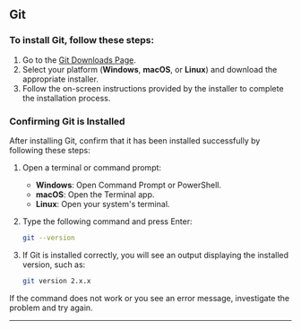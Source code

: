 ## Git

### To install Git, follow these steps:

1. Go to the [Git Downloads Page](https://git-scm.com/downloads).
2. Select your platform (**Windows**, **macOS**, or **Linux**) and download the appropriate installer.
3. Follow the on-screen instructions provided by the installer to complete the installation process.

### Confirming Git is Installed

After installing Git, confirm that it has been installed successfully by following these steps:

1. Open a terminal or command prompt:
   - **Windows**: Open Command Prompt or PowerShell.
   - **macOS**: Open the Terminal app.
   - **Linux**: Open your system's terminal.

2. Type the following command and press Enter:
   ```bash
   git --version
   ```
3. If Git is installed correctly, you will see an output displaying the installed version, such as:
   ```bash
   git version 2.x.x
   ```

If the command does not work or you see an error message, investigate the problem and try again.

---